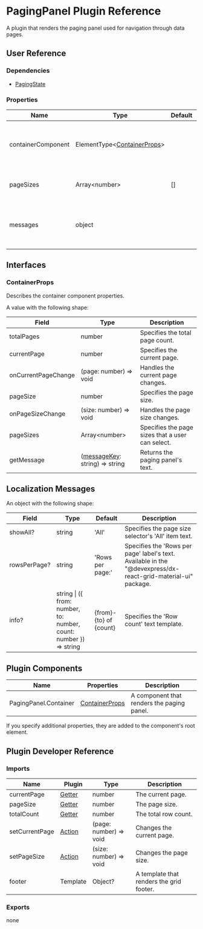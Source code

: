 # PagingPanel Plugin Reference

A plugin that renders the paging panel used for navigation through data pages.

## User Reference

### Dependencies

- [PagingState](paging-state.md)

### Properties

Name | Type | Default | Description
-----|------|---------|------------
containerComponent | ElementType&lt;[ContainerProps](#containerprops)&gt; | | A component that renders the paging panel.
pageSizes | Array&lt;number&gt; | [] | The page sizes that a user can select.
messages | object | | An object that specifies the [localization messages](#localization-messages).

## Interfaces

### ContainerProps

Describes the container component properties.

A value with the following shape:

Field | Type | Description
------|------|------------
totalPages | number | Specifies the total page count.
currentPage | number | Specifies the current page.
onCurrentPageChange | (page: number) => void | Handles the current page changes.
pageSize | number | Specifies the page size.
onPageSizeChange | (size: number) => void | Handles the page size changes.
pageSizes | Array&lt;number&gt; | Specifies the page sizes that a user can select.
getMessage | ([messageKey](#localization-messages): string) => string | Returns the paging panel's text.

## Localization Messages

An object with the following shape:

Field | Type | Default | Description
------|------|---------|------------
showAll? | string | 'All' | Specifies the page size selector's 'All' item text.
rowsPerPage? | string | 'Rows per page:' | Specifies the 'Rows per page' label's text. Available in the "@devexpress/dx-react-grid-material-ui" package.
info? | string &#124; ({ from: number, to: number, count: number }) => string | {from}-{to} of {count} | Specifies the 'Row count' text template.

## Plugin Components

Name | Properties | Description
-----|------------|------------
PagingPanel.Container | [ContainerProps](#containerprops) | A component that renders the paging panel.

If you specify additional properties, they are added to the component's root element.

## Plugin Developer Reference

### Imports

Name | Plugin | Type | Description
-----|--------|------|------------
currentPage | [Getter](/devextreme-reactive/react/core/docs/reference/getter) | number | The current page.
pageSize | [Getter](/devextreme-reactive/react/core/docs/reference/getter) | number | The page size.
totalCount | [Getter](/devextreme-reactive/react/core/docs/reference/getter) | number | The total row count.
setCurrentPage | [Action](/devextreme-reactive/react/core/docs/reference/action) | (page: number) => void | Changes the current page.
setPageSize | [Action](/devextreme-reactive/react/core/docs/reference/action) | (size: number) => void | Changes the page size.
footer | Template | Object? | A template that renders the grid footer.

### Exports

none
